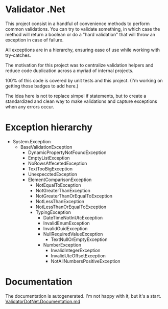 # Validator .Net
This project consist in a handful of convenience methods to perform common validations. You can try to validate something, in which case the method will return a boolean or do a "hard validation" that will throw an exception in case of failure.

All exceptions are in a hierarchy, ensuring ease of use while working with try-catches.

The motivation for this project was to centralize validation helpers and reduce code duplication across a myriad of internal projects. 

100% of this code is covered by unit tests and this project. (I'm working on getting those badges to add here.)

The idea here is not to replace simpel if statements, but to create a standardized and clean way to make validations and capture exceptions when any errors occur.

# Exception hierarchy
- System.Exception
	- BaseValidationException
		- DynamicPropertyNotFoundException
		- EmptyListException
		- NoRowsAffecetedException
		- TextTooBigException
		- UnexpecctedException
		- ElementComparisonException
			- NotEqualToException
			- NotGreaterThanException
			- NotGreaterThanOrEqualToException
			- NotLessThanException
			- NotLessThanOrEqualToException
			- TypingException
				- DateTimeNotInUtcException
				- InvalidEnumException
				- InvalidGuidException
				- NullRequiredValueException
					- TextNullOrEmptyException
				- NumberException
					- InvalidIntegerException
					- InvalidUtcOffsetException
					- NotAllNumbersPositiveException

# Documentation
The documentation is autogenerated. I'm not happy with it, but it's a start.
[ValidatorDotNet.Documentation.md](ValidatorDotNet.Documentation.md)